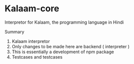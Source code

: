 # Kalaam-core
Interpretor for Kalaam, the programming language in Hindi

Summary

1. Kalaam interpretor
2. Only changes to be made here are backend ( interpreter )
3. This is essentially a development of npm package 
4. Testcases and testcases


